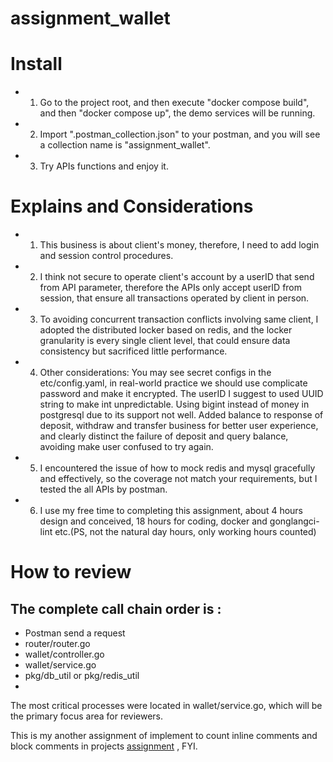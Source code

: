 # assignment_wallet



# Install

- 1. Go to the project root, and then execute "docker compose build", and then "docker compose up", the demo services will be running.

- 2. Import ".postman_collection.json" to your postman, and you will see a collection name is "assignment_wallet".

- 3. Try APIs functions and enjoy it.




# Explains and Considerations

- 1. This business is about client's money, therefore, I need to add login and session control procedures.

- 2. I think not secure to operate client's account by a userID that send from API parameter, therefore the APIs only accept userID from session, that ensure all transactions operated by client in person.

- 3. To avoiding concurrent transaction conflicts involving same client, I adopted the distributed locker based on redis, and the locker granularity is every single client level, that could ensure data consistency but sacrificed little performance.

- 4. Other considerations: You may see secret configs in the etc/config.yaml, in real-world practice we should use complicate password and make it encrypted. The userID I suggest to used UUID string to make int unpredictable. Using bigint instead of money in postgresql due to its support not well. Added balance to response of deposit, withdraw and transfer business for better user experience, and clearly distinct the failure of deposit and query balance, avoiding make user confused to try again.

- 5. I encountered the issue of how to  mock redis and mysql gracefully and effectively, so the coverage not match your requirements, but I tested the all APIs by postman.

- 6. I use my free time to completing this assignment, about 4 hours design and conceived, 18 hours for coding, docker and gonglangci-lint etc.(PS, not the natural day hours, only working hours counted)



# How to review

## The complete call chain order is :
- Postman send a request
- router/router.go
- wallet/controller.go
- wallet/service.go
- pkg/db_util or pkg/redis_util
- 
 The most critical processes were located in wallet/service.go, which will be the primary focus area for reviewers.



This is my another assignment of implement to count inline comments and block comments in projects [assignment](https://github.com/HunterZhang400/go-homework-count-code-comments) , FYI.


